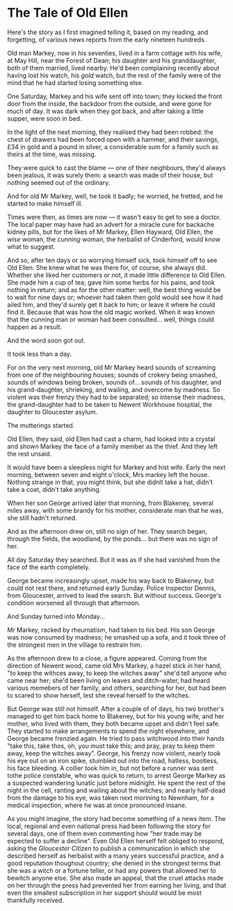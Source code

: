 # The Tale of Old Ellen

Here's the story as I first imagined telling it, based on my reading, and forgetting, of various news reports from the early nineteen hundreds.


Old man Markey, now in his seventies, lived in a farm cottage with his wife, at May Hill, near the Forest of Dean; his daughter and his granddaughter, both of them married, lived nearby. He'd been complaining recently about having lost his watch, his *gold* watch, but the rest of the family were of the mind that he had started losing something else.

One Saturday, Markey and his wife sent off into town; they locked the front door from the inside, the backdoor from the outside, and were gone for much of day. It was dark when they got back, and after taking a little supper, were soon in bed.

In the light of the next morning, they realised they had been robbed: the chest of drawers had been forced open with a hammer, and their savings, £34 in gold and a pound in silver, a considerable sum for a family such as theirs at the time, was missing.

They were quick to cast the blame — one of their neighbours, they'd always been jealous, it was surely them: a search was made of their house, but nothing seemed out of the ordinary.

And for old Mr Markey, well, he took it badly; he worried, he fretted, and he started to make himself ill.

Times were then, as times are now — it wasn't easy to get to see a doctor. The local paper may have had an advert for a miracle cure for backache kidney pills, but for the likes of Mr Markey, Ellen Hayward, Old Ellen, the *wise* woman, the *cunning* woman, the herbalist of Cinderford, would know what to suggest.

And so, after ten days or so worrying himself sick, took himself off to see Old Ellen. She knew what he was there for, of course, she always did. Whether she liked her customers or not, it made little difference to Old Ellen. She made him a cup of tea; gave him some herbs for his pains, and took nothing in return; and as for the other matter: well, the best thing would be to wait for nine days or; whoever had taken then gold would see how it had ailed him, and they'd surely get it back to him; or leave it where he could find it. Because that was how the old magic worked. When it was known that the cunning man or woman had been consulted... well, things could happen as a result.

And the word soon got out.

It took less than a day.

For on the very next morning, old Mr Markey heard sounds of screaming from one of the neighbouring houses; sounds of crokery being smashed, sounds of windows being broken, sounds of... sounds of his daughter, and his grand-daughter, shrieking, and wailing, and overcome by madness. So violent was their frenzy they had to be separated; so intense their madness, the grand-daughter had to be taken to Newent Workhouse hosptial, the daughter to Gloucester asylum.

The mutterings started.

Old Ellen, they said, old Ellen had cast a charm, had looked into a crystal and shown Markey the face of a family member as the thief. And they left the rest unsaid.

It would have been a sleepless night for Markey and hist wife. Early the next morning, between seven and eight o'clock, Mrs markey left the house. Nothing strange in that, you might think, but she didnlt take a hat, didn't take a coat, didn't take anything.

When her son George arrived later that morning, from Blakeney, several miles away, with some brandy for his mother, considerate man that he was, she still hadn't returned.

And as the afternoon drew on, still no sign of her. They search began, through the fields, the woodland, by the ponds... but there was no sign of her.

All day Saturday they searched. But it was as if she had vanished from the face of the earth completely.

George became increasingly upset, made his way back to Blakeney, but could not rest there, and returned early Sunday. Police Inspector Dennis, from Gloucester, arrived to lead the search. But without success. George's condition worsened all through that afternoon. 

And Sunday turned into Monday...

Mr Markey, racked by rheumatism, had taken to his bed. His son George was now consumed by madness; he smashed up a sofa, and it took three of the strongest men in the village to restrain him.

As the afternoon drew to a close, a figure appeared. Coming from the direction of Newent wood, came old Mrs Markey, a hazel stick in her hand, "to keep the withces away, to keep the witches away" she'd tell anyone who came near her; she'd been living on leaves and ditch-water, had heard various memebers of her family, and others, searching for her, but had been to scared to show herself, lest she reveal herself to the witches.

But George was still not himself. After a couple of of days, his two brother's managed to get him back home to Blakeney, but for his young wife, and her mother, who lived with them, they both became upset and didn't feel safe. They started to make arrangements to spend the night elsewhere, and George became frenzied again. He tried to pass witchwood into their hands "take this, take thos, oh, you must take this; and pray, pray to keep them away, keep the witches away". George, his frenzy now violent, nearly took his eye out on an iron spike, stumbled out into the road, hatless, bootless, his face bleeding. A collier took him in, but not before a runner was sent tothe police constable, who was quick to return, to arrest George Markey as a suspected wandering lunatic just before midnight. He spent the rest of the night in the cell, ranting and wailing about the witches; and nearly half-dead from the damage to his eye, was taken next morining to Newnham, for a medical inspection, where he was at once pronounced insane.

As you might imagine, the story had become something of a news item. The local, regional and even national press had been following the story for several days, one of them even commenting how "her trade may be expected to suffer a decline". Even Old Ellen herself felt obliged to respond, asking the *Gloucester Citizen* to publish a communication in which she described herself as herbalist with a many years successful practice, and a good reputation thoughout country; she denied in the strongest terms that she was a witch or a fortune teller, or had any powers that allowed her to bewitch anyone else. She also made an appeal, that the cruel attacks made on her through the press had prevented her from earning her living, and that even the smallest subscription in her support should would be most thankfully received.
